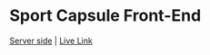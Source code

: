 # Sport Capsule Front-End

[Server side](https://github.com/programming-hero-web-course-4/b8a10-brandshop-server-side-Shabnaz21) | [Live Link](https://sport-capsule.web.app/)